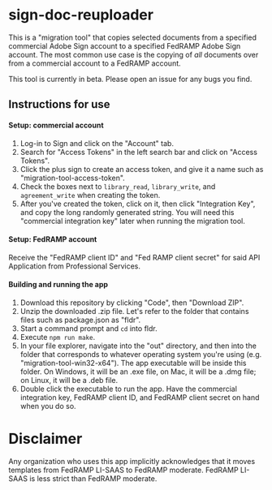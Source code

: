 # sign-doc-reuploader

This is a "migration tool" that copies selected documents from a specified commercial Adobe Sign account to a specified FedRAMP Adobe Sign account. The most common use case is the copying of *all* documents over from a commercial account to a FedRAMP account.

This tool is currently in beta. Please open an issue for any bugs you find.

## Instructions for use

#### Setup: commercial account

1. Log-in to Sign and click on the "Account" tab.
2. Search for "Access Tokens" in the left search bar and click on "Access Tokens".
3. Click the plus sign to create an access token, and give it a name such as "migration-tool-access-token".
4. Check the boxes next to `library_read`, `library_write`, and `agreement_write` when creating the token.
5. After you've created the token, click on it, then click "Integration Key", and copy the long randomly generated string. You will need this "commercial integration key" later when running the migration tool.

#### Setup: FedRAMP account

Receive the "FedRAMP client ID" and "Fed RAMP client secret" for said API Application from Professional Services.

#### Building and running the app

1. Download this repository by clicking "Code", then "Download ZIP".
2. Unzip the downloaded .zip file. Let's refer to the folder that contains files such as package.json as "fldr".
3. Start a command prompt and `cd` into fldr.
4. Execute `npm run make`.
5. In your file explorer, navigate into the "out" directory, and then into the folder that corresponds to whatever operating system you're using (e.g. "migration-tool-win32-x64"). The app executable will be inside this folder. On Windows, it will be an .exe file, on Mac, it will be a .dmg file; on Linux, it will be a .deb file.
6. Double click the executable to run the app. Have the commercial integration key, FedRAMP client ID, and FedRAMP client secret on hand when you do so.

# Disclaimer

Any organization who uses this app implicitly acknowledges that it moves templates from FedRAMP LI-SAAS to FedRAMP moderate. FedRAMP LI-SAAS is less strict than FedRAMP moderate.
